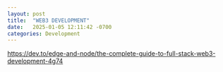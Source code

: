 ```yaml
---
layout: post
title:  "WEB3 DEVELOPMENT"
date:   2025-01-05 12:11:42 -0700
categories: Development
---
```


https://dev.to/edge-and-node/the-complete-guide-to-full-stack-web3-development-4g74
